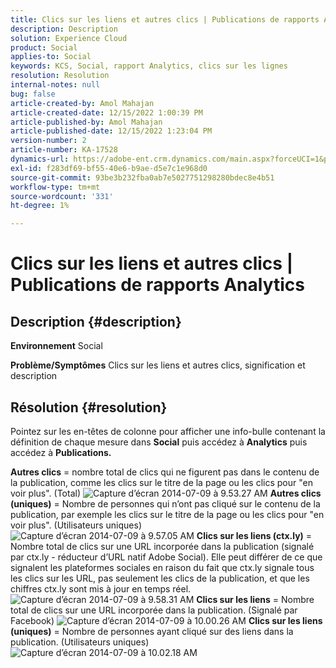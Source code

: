 ```yaml
---
title: Clics sur les liens et autres clics | Publications de rapports Analytics
description: Description
solution: Experience Cloud
product: Social
applies-to: Social
keywords: KCS, Social, rapport Analytics, clics sur les lignes
resolution: Resolution
internal-notes: null
bug: false
article-created-by: Amol Mahajan
article-created-date: 12/15/2022 1:00:39 PM
article-published-by: Amol Mahajan
article-published-date: 12/15/2022 1:23:04 PM
version-number: 2
article-number: KA-17528
dynamics-url: https://adobe-ent.crm.dynamics.com/main.aspx?forceUCI=1&pagetype=entityrecord&etn=knowledgearticle&id=c7533577-787c-ed11-81ac-6045bd006b4b
exl-id: f283df69-bf55-40e6-b9ae-d5e7c1e968d0
source-git-commit: 93be3b232fba0ab7e5027751298280bdec8e4b51
workflow-type: tm+mt
source-wordcount: '331'
ht-degree: 1%

---
```


# Clics sur les liens et autres clics | Publications de rapports Analytics

## Description {#description}

<b>Environnement</b>
Social


<b>Problème/Symptômes</b>
Clics sur les liens et autres clics, signification et description


## Résolution {#resolution}


Pointez sur les en-têtes de colonne pour afficher une info-bulle contenant la définition de chaque mesure dans <b>Social</b> puis accédez à <b>Analytics</b> puis accédez à <b>Publications.</b>

<b>Autres clics</b> = nombre total de clics qui ne figurent pas dans le contenu de la publication, comme les clics sur le titre de la page ou les clics pour &quot;en voir plus&quot;. (Total)
![Capture d’écran 2014-07-09 à 9.53.27 AM](https://helpx.adobe.com/content/dam/help/en/social/kb/link-clicks-click-definitions/jcr%3acontent/main-pars/image/Screen%20Shot%202014-07-09%20at%209.53.27%20AM.png "Capture d’écran 2014-07-09 à 9.53.27 AM")
<b>Autres clics (uniques)</b> = Nombre de personnes qui n’ont pas cliqué sur le contenu de la publication, par exemple les clics sur le titre de la page ou les clics pour &quot;en voir plus&quot;. (Utilisateurs uniques)
![Capture d’écran 2014-07-09 à 9.57.05 AM](https://helpx.adobe.com/content/dam/help/en/social/kb/link-clicks-click-definitions/jcr%3acontent/main-pars/image_0/Screen%20Shot%202014-07-09%20at%209.57.05%20AM.png "Capture d’écran 2014-07-09 à 9.57.05 AM")
<b>Clics sur les liens (ctx.ly)</b> = Nombre total de clics sur une URL incorporée dans la publication (signalé par ctx.ly - réducteur d’URL natif Adobe Social). Elle peut différer de ce que signalent les plateformes sociales en raison du fait que ctx.ly signale tous les clics sur les URL, pas seulement les clics de la publication, et que les chiffres ctx.ly sont mis à jour en temps réel.
![Capture d’écran 2014-07-09 à 9.58.31 AM](https://helpx.adobe.com/content/dam/help/en/social/kb/link-clicks-click-definitions/jcr%3acontent/main-pars/image_1/Screen%20Shot%202014-07-09%20at%209.58.31%20AM.png "Capture d’écran 2014-07-09 à 9.58.31 AM")
<b>Clics sur les liens</b> = Nombre total de clics sur une URL incorporée dans la publication. (Signalé par Facebook)
![Capture d’écran 2014-07-09 à 10.00.26 AM](https://helpx.adobe.com/content/dam/help/en/social/kb/link-clicks-click-definitions/jcr%3acontent/main-pars/image_2/Screen%20Shot%202014-07-09%20at%2010.00.26%20AM.png "Capture d’écran 2014-07-09 à 10.00.26 AM")
<b>Clics sur les liens (uniques)</b> = Nombre de personnes ayant cliqué sur des liens dans la publication. (Utilisateurs uniques)
![Capture d’écran 2014-07-09 à 10.02.18 AM](https://helpx.adobe.com/content/dam/help/en/social/kb/link-clicks-click-definitions/jcr%3acontent/main-pars/image_3/Screen%20Shot%202014-07-09%20at%2010.02.18%20AM.png "Capture d’écran 2014-07-09 à 10.02.18 AM")
